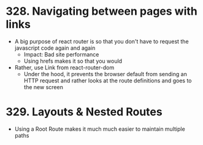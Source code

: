 # 328. Navigating between pages with links

-   A big purpose of react router is so that you don't have to request the javascript code again and again
    -   Impact: Bad site performance
    -   Using hrefs makes it so that you would
-   Rather, use Link from react-router-dom
    -   Under the hood, it prevents the browser default from sending an HTTP request and rather looks at the route definitions and goes to the new screen

# 329. Layouts & Nested Routes

-   Using a Root Route makes it much much easier to maintain multiple paths
